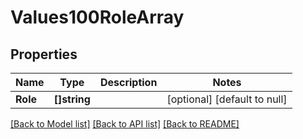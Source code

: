 # Values100RoleArray

## Properties
Name | Type | Description | Notes
------------ | ------------- | ------------- | -------------
**Role** | **[]string** |  | [optional] [default to null]

[[Back to Model list]](../README.md#documentation-for-models) [[Back to API list]](../README.md#documentation-for-api-endpoints) [[Back to README]](../README.md)

